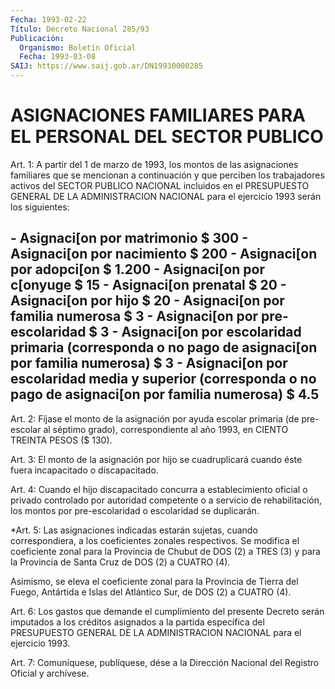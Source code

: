```yaml
---
Fecha: 1993-02-22
Título: Decreto Nacional 285/93
Publicación:
  Organismo: Boletín Oficial
  Fecha: 1993-03-08
SAIJ: https://www.saij.gob.ar/DN19930000285
---
```

# ASIGNACIONES FAMILIARES PARA EL PERSONAL DEL SECTOR PUBLICO

<a id="1"></a>
Art.  1:  A  partir  del 1 de marzo de 1993, los montos de las asignaciones familiares que  se  mencionan  a  continuación  y  que perciben  los  trabajadores  activos  del  SECTOR  PUBLICO NACIONAL incluidos  en el PRESUPUESTO GENERAL DE LA ADMINISTRACION  NACIONAL para el ejercicio 1993 serán los siguientes:

## - Asignaci[on por matrimonio      $   300 - Asignaci[on por nacimiento      $   200 - Asignaci[on por adopci[on       $ 1.200 - Asignaci[on por c[onyuge        $    15 - Asignaci[on prenatal            $    20 - Asignaci[on por hijo            $    20 - Asignaci[on por familia      numerosa                     $     3 - Asignaci[on por pre-     escolaridad                   $     3 - Asignaci[on por escolaridad   primaria (corresponda o no   pago de asignaci[on por   familia numerosa)               $     3 - Asignaci[on por escolaridad     media y superior   (corresponda o no pago de   asignaci[on por familia        numerosa)                    $   4.5

<a id="2"></a>
Art.  2:  Fíjase  el  monto de la asignación por ayuda escolar primaria (de pre-escolar al  séptimo grado), correspondiente al año 1993, en CIENTO TREINTA PESOS ($ 130).

<a id="3"></a>
Art.  3:  El  monto de la asignación por hijo se cuadruplicará cuando éste fuera incapacitado o discapacitado.

<a id="4"></a>
Art. 4: Cuando el hijo discapacitado concurra a establecimiento oficial  o privado controlado por autoridad competente o a servicio de rehabilitación,  los montos por pre-escolaridad o escolaridad se duplicarán.

<a id="5"></a>
*Art.  5:  Las  asignaciones indicadas estarán sujetas, cuando correspondiera,  a  los    coeficientes   zonales  respectivos.  Se modifica el coeficiente zonal para la Provincia  de  Chubut  de DOS (2)  a  TRES  (3)  y  para  la Provincia de Santa Cruz de DOS (2) a CUATRO (4).

Asimismo,  se  eleva el coeficiente  zonal  para  la  Provincia  de Tierra del Fuego,  Antártida  e Islas del Atlántico Sur, de DOS (2) a CUATRO (4).

<a id="6"></a>
Art.  6:  Los  gastos que demande el cumplimiento del presente Decreto serán imputados  a  los  créditos  asignados  a  la partida específica  del  PRESUPUESTO  GENERAL DE LA ADMINISTRACION NACIONAL para el ejercicio 1993.

<a id="7"></a>
Art.  7: Comuníquese, publíquese, dése a la Dirección Nacional del Registro Oficial y archívese.